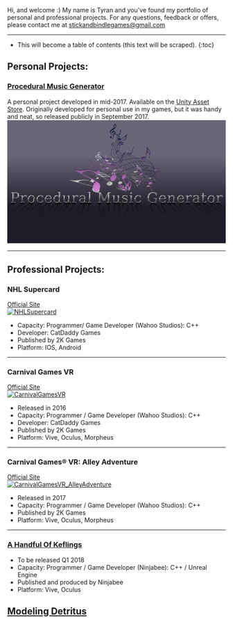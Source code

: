 Hi, and welcome :) My name is Tyran and you've found my portfolio of personal and professional projects. For any questions, feedback or offers, please contact me at stickandbindlegames@gmail.com

----

* This will become a table of contents (this text will be scraped).
{:toc}

## **Personal Projects:**  
### [Procedural Music Generator](https://stickandbindlegames.github.io/ProceduralMusicPlayer_Win/)  
A personal project developed in mid-2017. Available on the [Unity Asset Store](https://www.assetstore.unity3d.com/en/#!/content/99791). Originally developed for personal use in my games, but it was handy and neat, so released publicly in September 2017.
[![Logo](https://raw.githubusercontent.com/StickAndBindleGames/stickandbindlegames.github.io/master/Images/%20Logo.png)](https://stickandbindlegames.github.io/ProceduralMusicPlayer_Win/)  

----

## **Professional Projects:**  

### NHL Supercard  
[Official Site](https://www.2k.com/games/nhl-supercard)  
[![NHLSupercard](https://api.2k.com/images/1505)](https://www.2k.com/games/nhl-supercard)  
* Capacity: Programmer/ Game Developer (Wahoo Studios): C++  
* Developer: CatDaddy Games  
* Published by 2K Games  
* Platform: IOS, Android  

----

### Carnival Games VR
[Official Site](http://store.steampowered.com/app/458920/Carnival_Games_VR/)  
[![CarnivalGamesVR](http://cdn.edgecast.steamstatic.com/steam/apps/458920/header.jpg?t=1510682744)](http://store.steampowered.com/app/458920/Carnival_Games_VR/)  
* Released in 2016  
* Capacity: Programmer / Game Developer (Wahoo Studios): C++  
* Developer: CatDaddy Games  
* Published by 2K Games  
* Platform: Vive, Oculus, Morpheus  

----

### Carnival Games® VR: Alley Adventure
[Official Site](http://store.steampowered.com/app/631690/Carnival_Games_VR_Alley_Adventure/)  
[![CarnivalGamesVR_AlleyAdventure](http://cdn.edgecast.steamstatic.com/steam/apps/631690/header.jpg?t=1510685142)](http://store.steampowered.com/app/631690/Carnival_Games_VR_Alley_Adventure/)
* Released in 2017  
* Capacity: Programmer / Game Developer (Wahoo Studios): C++  
* Published by 2K Games  
* Platform: Vive, Oculus, Morpheus  

****

### [A Handful Of Keflings]()
* To be released Q1 2018  
* Capacity: Programmer / Game Developer (Ninjabee): C++ / Unreal Engine  
* Published and produced by Ninjabee  
* Platform: Vive, Oculus  

## [Modeling Detritus](https://stickandbindlegames.github.io/Modeling/)
